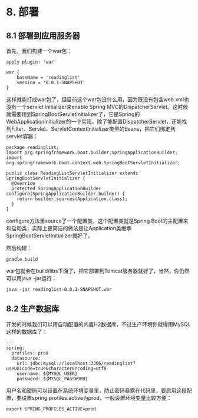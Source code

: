 # 8. 部署

## 8.1 部署到应用服务器

首先，我们构建一个war包：

```
apply plugin: 'war'

war {
    baseName = 'readinglist'
    version = '0.0.1-SNAPSHOT'
}
```

这样就能打成war包了，但目前这个war包没什么用，因为既没有包含web.xml也没有一个servlet initializer来enable Spring MVC的DispatcherServlet。这时候就需要用到SpringBootServletInitializer了，它是Spring的WebApplicationInitializer的一个实现，除了能配置DispatcherServlet，还能找到Filter、Servlet、ServletContextInitializer类型的beans，把它们绑定到servlet容器：

```
package readinglist;
import org.springframework.boot.builder.SpringApplicationBuilder;
import org.springframework.boot.context.web.SpringBootServletInitializer;

public class ReadingListServletInitializer extends SpringBootServletInitializer {
  @Override
  protected SpringApplicationBuilder configure(SpringApplicationBuilder builder) {
    return builder.sources(Application.class);
  }
}
```

configure方法里source了一个配置类，这个配置类就是Spring Boot的主配置来和启动类，实际上更简洁的做法是让Application类继承SpringBootServletInitializer就好了。

然后构建：

```
gradle build
```

war包就会在build/libs下面了，把它部署到Tomcat服务器就好了，当然，你仍然可以用java -jar运行：

```
java -jar readinglist-0.0.1-SNAPSHOT.war
```

## 8.2 生产数据库

开发的时候我们可以用自动配置的内置H2数据库，不过生产环境你就得用MySQL这样的数据库了：

```
---
spring:
  profiles: prod
  datasource:
    url: jdbc:mysql://localhost:3306/readinglist?useUnicode=true&characterEncoding=utf8
    username: ${MYSQL_USER}
    password: ${MYSQL_PASSWORD}
```

用户名和密码可以设置在系统环境变量里，防止密码暴露在代码里，要启用这段配置，要设置spring.profiles.active为prod，一般设置环境变量比较方便：

```
export SPRING_PROFILES_ACTIVE=prod
```
